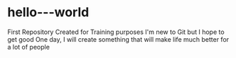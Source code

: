 # hello---world
First Repository Created for Training purposes
I'm new to Git but I hope to get good
One day, I will create something that will make life much better for a lot of people
